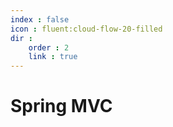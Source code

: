 ```yaml
---
index : false
icon : fluent:cloud-flow-20-filled
dir :
    order : 2
    link : true
---
```

# Spring MVC